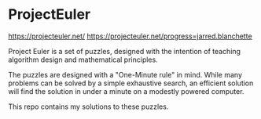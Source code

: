 # ProjectEuler
https://projecteuler.net/
https://projecteuler.net/progress=jarred.blanchette

Project Euler is a set of puzzles, designed with the intention of teaching algorithm design and mathematical principles.

The puzzles are designed with a "One-Minute rule" in mind.  While many problems can be solved by a simple exhaustive search, an efficient solution will find the solution in under a minute on a modestly powered computer.

This repo contains my solutions to these puzzles.  
